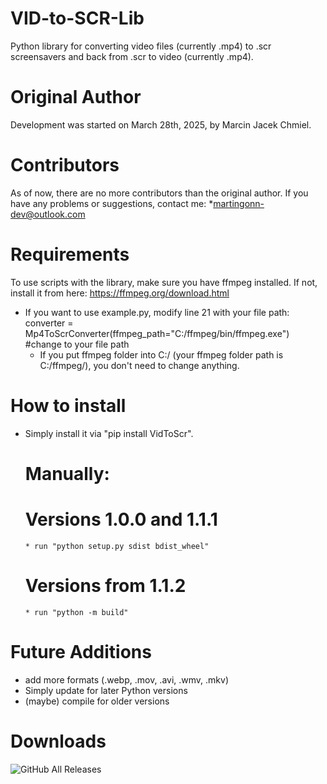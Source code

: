 # VID-to-SCR-Lib
Python library for converting video files (currently .mp4) to .scr screensavers and back from .scr to video (currently .mp4).
# Original Author 
Development was started on March 28th, 2025, by Marcin Jacek Chmiel.
# Contributors 
As of now, there are no more contributors than the original author.
If you have any problems or suggestions, contact me: *martingonn-dev@outlook.com
# Requirements
To use scripts with the library, make sure you have ffmpeg installed. If not, install it from here: https://ffmpeg.org/download.html
  * If you want to use example.py, modify line 21 with your file path: 
    converter = Mp4ToScrConverter(ffmpeg_path="C:/ffmpeg/bin/ffmpeg.exe") #change to your file path
    * If you put ffmpeg folder into C:/ (your ffmpeg folder path is C:/ffmpeg/), you don't need to change anything.
# How to install
* Simply install it via "pip install VidToScr".
  # Manually:
    # Versions 1.0.0 and 1.1.1
      * run "python setup.py sdist bdist_wheel"
    # Versions from 1.1.2
      * run "python -m build"
# Future Additions
* add more formats (.webp, .mov, .avi, .wmv, .mkv)
* Simply update for later Python versions
* (maybe) compile for older versions
# Downloads
![GitHub All Releases](https://img.shields.io/github/downloads/Martingonn/MP4-to-SCR-lib/total)
